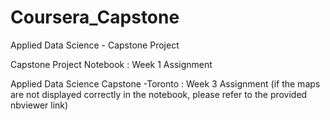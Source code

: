 # Coursera_Capstone
Applied Data Science - Capstone Project

Capstone Project Notebook : Week 1 Assignment

Applied Data Science Capstone -Toronto : Week 3 Assignment
(if the maps are not displayed correctly in the notebook, please refer to the provided nbviewer link)
